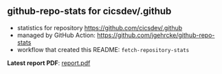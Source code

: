 ## github-repo-stats for cicsdev/.github

- statistics for repository https://github.com/cicsdev/.github
- managed by GitHub Action: https://github.com/jgehrcke/github-repo-stats
- workflow that created this README: `fetch-repository-stats`

**Latest report PDF**: [report.pdf](https://github.com/cicsdev/repo-stats/raw/reports/cicsdev/.github/latest-report/report.pdf)

